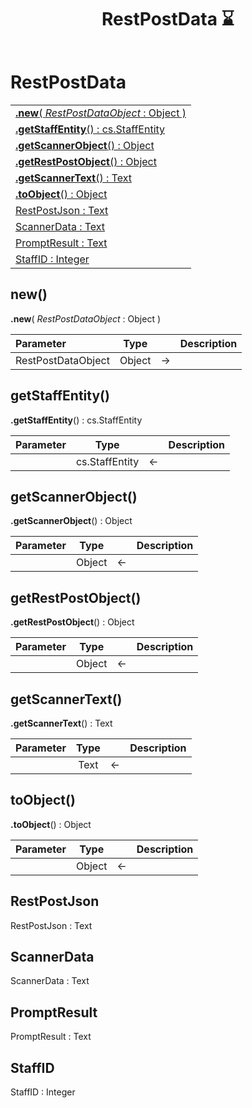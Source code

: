 ﻿---
layout: default
title: RestPostData ⌛
parent: Classes
---

# RestPostData

|   |
|:---|
|[**.new**( *RestPostDataObject* : Object )](#new)<br>|
|[**.getStaffEntity**() : cs.StaffEntity](#getstaffentity)<br>|
|[**.getScannerObject**() : Object](#getscannerobject)<br>|
|[**.getRestPostObject**() : Object](#getrestpostobject)<br>|
|[**.getScannerText**() : Text](#getscannertext)<br>|
|[**.toObject**() : Object](#toobject)<br>|
|[RestPostJson : Text](#restpostjson)<br>|
|[ScannerData : Text](#scannerdata)<br>|
|[PromptResult : Text](#promptresult)<br>|
|[StaffID : Integer](#staffid)<br>|


## new()
**.new**( *RestPostDataObject* : Object )

|Parameter|Type|   |Description|
|:---|:---:|:---:|:---:|
|RestPostDataObject|Object|->|<Description>|

## getStaffEntity()
**.getStaffEntity**() : cs.StaffEntity

|Parameter|Type|   |Description|
|:---|:---:|:---:|:---:|
||cs.StaffEntity|<-|<Description>|

## getScannerObject()
**.getScannerObject**() : Object

|Parameter|Type|   |Description|
|:---|:---:|:---:|:---:|
||Object|<-|<Description>|

## getRestPostObject()
**.getRestPostObject**() : Object

|Parameter|Type|   |Description|
|:---|:---:|:---:|:---:|
||Object|<-|<Description>|

## getScannerText()
**.getScannerText**() : Text

|Parameter|Type|   |Description|
|:---|:---:|:---:|:---:|
||Text|<-|<Description>|

## toObject()
**.toObject**() : Object

|Parameter|Type|   |Description|
|:---|:---:|:---:|:---:|
||Object|<-|<Description>|

## RestPostJson
RestPostJson : Text


## ScannerData
ScannerData : Text


## PromptResult
PromptResult : Text


## StaffID
StaffID : Integer

